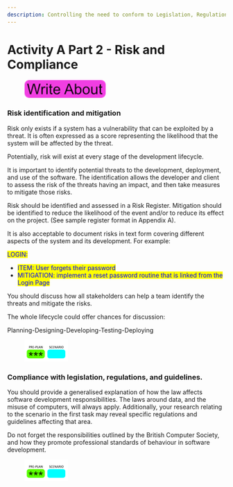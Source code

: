 ```yaml
---
description: Controlling the need to conform to Legislation, Regulation, and Guidance
---
```


# Activity A Part 2 - Risk and Compliance

<div align="left">

<figure><img src=".gitbook/assets/image (17).png" alt=""><figcaption></figcaption></figure>

</div>

### Risk identification and mitigation

Risk only exists if a system has a vulnerability that can be exploited by a threat. It is often expressed as a score representing the likelihood that the system will be affected by the threat.

Potentially, risk will exist at every stage of the development lifecycle.

It is important to identify potential threats to the development, deployment, and use of the software. The identification allows the developer and client to assess the risk of the threats having an impact, and then take measures to mitigate those risks.

Risk should be identified and assessed in a Risk Register. Mitigation should be identified to reduce the likelihood of the event and/or to reduce its effect on the project. (See sample register format in Appendix A).

It is also acceptable to document risks in text form covering different aspects of the system and its development. For example:

<mark style="color:blue;">LOGIN:</mark>

* <mark style="color:blue;">ITEM: User forgets their password</mark>
* <mark style="color:blue;">MITIGATION: implement a reset password routine that is linked from the Login Page</mark>



You should discuss how all stakeholders can help a team identify the threats and mitigate the risks.

The whole lifecycle could offer chances for discussion:

Planning-Designing-Developing-Testing-Deploying

<div align="left">

<figure><img src=".gitbook/assets/image (157).png" alt=""><figcaption></figcaption></figure>

</div>

### Compliance with legislation, regulations, and guidelines.

You should provide a generalised explanation of how the law affects software development responsibilities. The laws around data, and the misuse of computers, will always apply. Additionally, your research relating to the scenario in the first task may reveal specific regulations and guidelines affecting that area.

Do not forget the responsibilities outlined by the British Computer Society, and how they promote professional standards of behaviour in software development.

<div align="left">

<figure><img src=".gitbook/assets/image (158).png" alt=""><figcaption></figcaption></figure>

</div>
